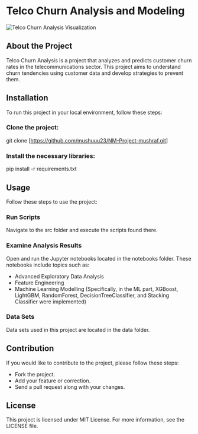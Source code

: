 # Telco Churn Analysis and Modeling

![Telco Churn Analysis Visualization](https://media.licdn.com/dms/image/D4D12AQHehFjrFpLb-A/article-cover_image-shrink_600_2000/0/1692565495463?e=2147483647&v=beta&t=F8D7OMubiV8KRptPaN-v1UnoGMcsSOEop8RhEKXirTk)

## About the Project
Telco Churn Analysis is a project that analyzes and predicts customer churn rates in the telecommunications sector. This project aims to understand churn tendencies using customer data and develop strategies to prevent them.

## Installation
To run this project in your local environment, follow these steps:

### Clone the project:
git clone [https://github.com/mushuuu23/NM-Project-mushraf.git]


### Install the necessary libraries:
pip install -r requirements.txt


## Usage
Follow these steps to use the project:

### Run Scripts
Navigate to the src folder and execute the scripts found there.

### Examine Analysis Results
Open and run the Jupyter notebooks located in the notebooks folder. These notebooks include topics such as:

* Advanced Exploratory Data Analysis
* Feature Engineering
* Machine Learning Modelling (Specifically, in the ML part, XGBoost, LightGBM, RandomForest, DecisionTreeClassifier, and Stacking Classifier were implemented)

### Data Sets
Data sets used in this project are located in the data folder.

## Contribution
If you would like to contribute to the project, please follow these steps:

* Fork the project.
* Add your feature or correction.
* Send a pull request along with your changes.

## License
This project is licensed under MIT License. For more information, see the LICENSE file.
